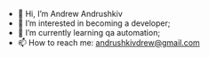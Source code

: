 - 👋 Hi, I’m Andrew Andrushkiv
- 👀 I’m interested in becoming a developer;
- 🌱 I’m currently learning qa automation;
- 📫 How to reach me: andrushkivdrew@gmail.com

<!---
AndrushkivA/AndrushkivA is a ✨ special ✨ repository because its `README.md` (this file) appears on your GitHub profile.
You can click the Preview link to take a look at your changes.
--->
